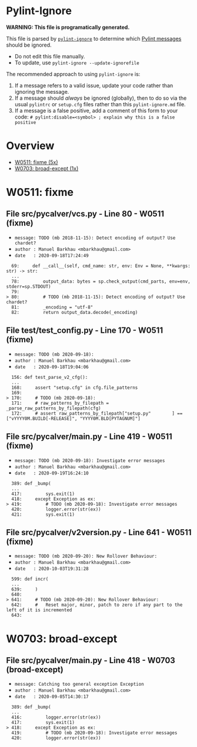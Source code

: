 # Pylint-Ignore

**WARNING: This file is programatically generated.**

This file is parsed by [`pylint-ignore`](https://pypi.org/project/pylint-ignore/)
to determine which
[Pylint messages](https://pylint.pycqa.org/en/stable/technical_reference/features.html)
should be ignored.

- Do not edit this file manually.
- To update, use `pylint-ignore --update-ignorefile`

The recommended approach to using `pylint-ignore` is:

1. If a message refers to a valid issue, update your code rather than
   ignoring the message.
2. If a message should *always* be ignored (globally), then to do so
   via the usual `pylintrc` or `setup.cfg` files rather than this
   `pylint-ignore.md` file.
3. If a message is a false positive, add a comment of this form to your code:
   `# pylint:disable=<symbol> ; explain why this is a false positive`


# Overview

 - [W0511: fixme (5x)](#w0511-fixme)
 - [W0703: broad-except (1x)](#w0703-broad-except)


# W0511: fixme

## File src/pycalver/vcs.py - Line 80 - W0511 (fixme)

- `message: TODO (mb 2018-11-15): Detect encoding of output? Use chardet?`
- `author : Manuel Barkhau <mbarkhau@gmail.com>`
- `date   : 2020-09-18T17:24:49`

```
  69:     def __call__(self, cmd_name: str, env: Env = None, **kwargs: str) -> str:
  ...
  78:         output_data: bytes = sp.check_output(cmd_parts, env=env, stderr=sp.STDOUT)
  79:
> 80:         # TODO (mb 2018-11-15): Detect encoding of output? Use chardet?
  81:         _encoding = "utf-8"
  82:         return output_data.decode(_encoding)
```


## File test/test_config.py - Line 170 - W0511 (fixme)

- `message: TODO (mb 2020-09-18):`
- `author : Manuel Barkhau <mbarkhau@gmail.com>`
- `date   : 2020-09-18T19:04:06`

```
  156: def test_parse_v2_cfg():
  ...
  168:     assert "setup.cfg" in cfg.file_patterns
  169:
> 170:     # TODO (mb 2020-09-18):
  171:     # raw_patterns_by_filepath = _parse_raw_patterns_by_filepath(cfg)
  172:     # assert raw_patterns_by_filepath["setup.py"        ] == ["vYYYY0M.BUILD[-RELEASE]", "YYYY0M.BLD[PYTAGNUM]"]
```


## File src/pycalver/__main__.py - Line 419 - W0511 (fixme)

- `message: TODO (mb 2020-09-18): Investigate error messages`
- `author : Manuel Barkhau <mbarkhau@gmail.com>`
- `date   : 2020-09-19T16:24:10`

```
  389: def _bump(
  ...
  417:         sys.exit(1)
  418:     except Exception as ex:
> 419:         # TODO (mb 2020-09-18): Investigate error messages
  420:         logger.error(str(ex))
  421:         sys.exit(1)
```


## File src/pycalver/v2version.py - Line 641 - W0511 (fixme)

- `message: TODO (mb 2020-09-20): New Rollover Behaviour:`
- `author : Manuel Barkhau <mbarkhau@gmail.com>`
- `date   : 2020-10-03T19:31:28`

```
  599: def incr(
  ...
  639:     )
  640:
> 641:     # TODO (mb 2020-09-20): New Rollover Behaviour:
  642:     #   Reset major, minor, patch to zero if any part to the left of it is incremented
  643:
```


# W0703: broad-except

## File src/pycalver/__main__.py - Line 418 - W0703 (broad-except)

- `message: Catching too general exception Exception`
- `author : Manuel Barkhau <mbarkhau@gmail.com>`
- `date   : 2020-09-05T14:30:17`

```
  389: def _bump(
  ...
  416:         logger.error(str(ex))
  417:         sys.exit(1)
> 418:     except Exception as ex:
  419:         # TODO (mb 2020-09-18): Investigate error messages
  420:         logger.error(str(ex))
```


